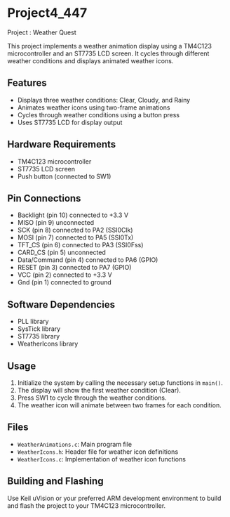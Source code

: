 # Project4_447
 Project : Weather Quest

This project implements a weather animation display using a TM4C123 microcontroller and an ST7735 LCD screen. It cycles through different weather conditions and displays animated weather icons.

## Features

- Displays three weather conditions: Clear, Cloudy, and Rainy
- Animates weather icons using two-frame animations
- Cycles through weather conditions using a button press
- Uses ST7735 LCD for display output

## Hardware Requirements

- TM4C123 microcontroller
- ST7735 LCD screen
- Push button (connected to SW1)

## Pin Connections

- Backlight (pin 10) connected to +3.3 V
- MISO (pin 9) unconnected
- SCK (pin 8) connected to PA2 (SSI0Clk)
- MOSI (pin 7) connected to PA5 (SSI0Tx)
- TFT_CS (pin 6) connected to PA3 (SSI0Fss)
- CARD_CS (pin 5) unconnected
- Data/Command (pin 4) connected to PA6 (GPIO)
- RESET (pin 3) connected to PA7 (GPIO)
- VCC (pin 2) connected to +3.3 V
- Gnd (pin 1) connected to ground

## Software Dependencies

- PLL library
- SysTick library
- ST7735 library
- WeatherIcons library

## Usage

1. Initialize the system by calling the necessary setup functions in `main()`.
2. The display will show the first weather condition (Clear).
3. Press SW1 to cycle through the weather conditions.
4. The weather icon will animate between two frames for each condition.

## Files

- `WeatherAnimations.c`: Main program file
- `WeatherIcons.h`: Header file for weather icon definitions
- `WeatherIcons.c`: Implementation of weather icon functions

## Building and Flashing

Use Keil uVision or your preferred ARM development environment to build and flash the project to your TM4C123 microcontroller.
